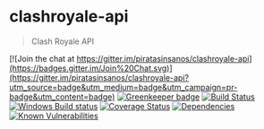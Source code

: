 # clashroyale-api
> Clash Royale API

[![Join the chat at https://gitter.im/piratasinsanos/clashroyale-api](https://badges.gitter.im/Join%20Chat.svg)](https://gitter.im/piratasinsanos/clashroyale-api?utm_source=badge&utm_medium=badge&utm_campaign=pr-badge&utm_content=badge)
[![Greenkeeper badge](https://badges.greenkeeper.io/piratasinsanos/clashroyale-api.svg)](https://greenkeeper.io/)
[![Build Status](https://secure.travis-ci.org/piratasinsanos/clashroyale-api.png)](http://travis-ci.org/piratasinsanos/clashroyale-api)
[![Windows Build status](https://ci.appveyor.com/api/projects/status/ismaelqueiroz/clashroyale-api/branch/master?svg=true)](https://ci.appveyor.com/project/ismaelqueiroz/clashroyale-api/branch/master)
[![Coverage Status](https://coveralls.io/repos/github/piratasinsanos/clashroyale-api/badge.svg)](https://coveralls.io/github/piratasinsanos/clashroyale-api)
[![Dependencies](https://david-dm.org/piratasinsanos/clashroyale-api.svg)](https://david-dm.org/piratasinsanos/clashroyale-api#info=dependencies)
[![Known Vulnerabilities](https://snyk.io/test/github/piratasinsanos/clashroyale-api/badge.svg)](https://snyk.io/test/github/piratasinsanos/clashroyale-api)
